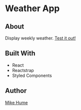 # Weather App

## About

Display weekly weather.
[Test it out!](https://mahume.github.io/weather-app/)

## Built With

- React
- Reactstrap
- Styled Components

## Author

[Mike Hume](https://mahume.github.io/)